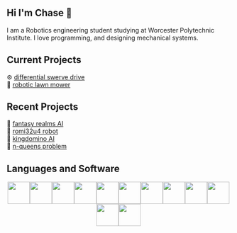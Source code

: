 
## Hi I'm Chase 👋
I am a Robotics engineering student studying at Worcester Polytechnic Institute. I love programming, and designing mechanical systems.

## Current Projects
⚙️ [differential swerve drive](https://github.com/ChaseHBehrens/Differential_Swerve_Drive)<br>
🏡 [robotic lawn mower](https://github.com/ChaseHBehrens/Robotic_Lawn_Mower)

## Recent Projects
🧙 [fantasy realms AI](https://github.com/ChaseHBehrens/Fantasy_Realms_AI)<br>
🤖 [romi32u4 robot](https://github.com/ChaseHBehrens/Romi32u4_Robot)<br>
🏰 [kingdomino AI](https://github.com/ChaseHBehrens/Kingdomino_AI)<br>
👑 [n-queens problem](https://github.com/ChaseHBehrens/N-Queens_Problem)

## Languages and Software
<div style="display: flex; justify-content: center; flex-wrap: wrap;">
  <img src="https://github.com/user-attachments/assets/5da690a3-6bbd-4f21-ad9d-232694a699a6" width="50"/>
  <img src="https://github.com/user-attachments/assets/14192a39-2813-497c-84e4-97d9614a3b7f" width="50"/>
  <img src="https://github.com/user-attachments/assets/29293990-b11d-4550-b4f7-5dbf8179a3ef" width="50"/>
  <img src="https://github.com/user-attachments/assets/33492192-91de-4d32-87c1-88f5290dc6a0" width="50"/>
  <img src="https://github.com/user-attachments/assets/2657be5c-5252-4259-a50d-083e7def2983" width="50"/>
  <img src="https://github.com/user-attachments/assets/03248ff8-7880-46cd-9032-182f1e9ddb1f" width="50"/>
  <img src="https://github.com/user-attachments/assets/b8c4f472-3282-4e64-9353-844472847655" width="50"/>
  <img src="https://github.com/user-attachments/assets/7d5ffec8-5810-46c1-9c7c-d8617ec17f01" width="50"/>
  <img src="https://github.com/user-attachments/assets/7972d99a-0e8d-49ca-a8a2-338cdc2a847b" width="50"/>
  <img src="https://github.com/user-attachments/assets/bc75019c-cef6-4100-94a9-1f7e9c07c352" width="50"/>
  <img src="https://github.com/user-attachments/assets/53410101-ea0c-4202-b36a-5054d361a5b7" width="50"/>
  <img src="https://github.com/user-attachments/assets/6ddfc22d-da33-4d93-bd48-30f432119fb4" width="50"/>
</div>
